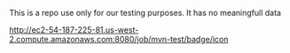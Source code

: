 This is a repo use only for our testing purposes. It has no meaningfull data

http://ec2-54-187-225-81.us-west-2.compute.amazonaws.com:8080/job/mvn-test/badge/icon
